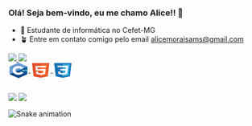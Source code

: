 ### Olá! Seja bem-vindo, eu me chamo Alice!! 👋

- 🌱 Estudante de informática no Cefet-MG
- 🪴 Entre em contato comigo pelo email alicemoraisams@gmail.com

<div>
  <a href="https://github.com/amorais19">
  <img height="180em" src="https://github-readme-stats.vercel.app/api?username=amorais19&show_icons=true&theme=dracula&include_all_commits=true&count=private=ture"/>
  <img height="180em" src="https://github-readme-stats.vercel.app/api/top-langs/?username=amorais19&layout=compact&langs_count=16&theme=dracula"/>
</div>

<div>
  <img align="center" alt="Amorais-C++" height="30" width="40" src="https://raw.githubusercontent.com/devicons/devicon/master/icons/cplusplus/cplusplus-original.svg">
  <img align="center" alt="Amorais-HTML" height="30" width="40" src="https://raw.githubusercontent.com/devicons/devicon/master/icons/html5/html5-original.svg">
  <img align="center" alt="Amorais-CSS" height="30" width="40" src="https://raw.githubusercontent.com/devicons/devicon/master/icons/css3/css3-original.svg">
</div>
  
  ##
  
<div>
  <a href="https://instagram.com/Amorais_19" target="_blank"><img src="https://img.shields.io/badge/Instagram-E4405F?style=for-the-badge&logo=instagram&logoColor=white"></a>
  <a href="mailto::contato@amorais19.tech"><img src="https://img.shields.io/badge/Gmail-D14836?style=for-the-badge&logo=gmail&logoColor=white"></a>
  
  ![Snake animation](https://github.com/amorais19/amorais19/blob/output/github-contribution-grid-snake.svg)
  
</div>
